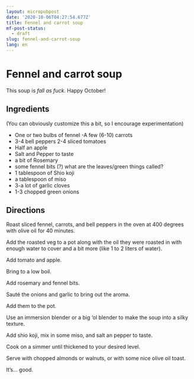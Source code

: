 ```yaml
---
layout: micropubpost
date: '2020-10-06T04:27:54.677Z'
title: Fennel and carrot soup
mf-post-status:
  - draft
slug: fennel-and-carrot-soup
lang: en
---
```

# Fennel and carrot soup

This soup is _fall as fuck_. Happy October!

## Ingredients

(You can obviously customize this a bit, so I encourage experimentation) 

- One or two bulbs of fennel 
-A few (6-10) carrots 
- 3-4 bell peppers 2-4 sliced tomatoes 
- Half an apple 
- Salt and Pepper to taste 
- a bit of Rosemary 
- some fennel bits (?) what are the leaves/green things called? 
- 1 tablespoon of Shio koji 
- a tablespoon of miso 
- 3-a lot of garlic cloves 
- 1-3 chopped green onions

## Directions

Roast sliced fennel, carrots, and bell peppers in the oven at 400 degrees with olive oil for 40 minutes.

Add the roasted veg to a pot along with the oil they were roasted in with enough water to cover and a bit more (like 1 to 2 liters of water).

Add tomato and apple.

Bring to a low boil.

Add rosemary and fennel bits.

Sauté the onions and garlic to bring out the aroma.

Add them to the pot.

Use an immersion blender or a big ‘ol blender to make the soup into a silky texture.

Add shio koji, mix in some miso, and salt an pepper to taste.

Cook on a simmer until thickened to your desired level.

Serve with chopped almonds or walnuts, or with some nice olive oil toast.

It’s... good.
